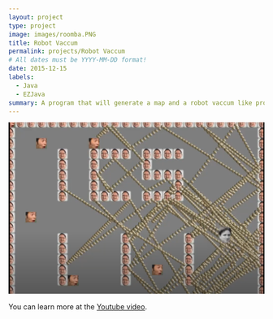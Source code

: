 ```yaml
---
layout: project
type: project
image: images/roomba.PNG
title: Robot Vaccum
permalink: projects/Robot Vaccum
# All dates must be YYYY-MM-DD format!
date: 2015-12-15
labels:
  - Java
  - EZJava
summary: A program that will generate a map and a robot vaccum like program.
---
```


<img class="ui medium right floated rounded image" src="../images/roomba.PNG">



 You can learn more at the [Youtube video](https://www.youtube.com/watch?v=z9mVjyQFwkM&feature=youtu.be).
